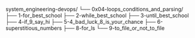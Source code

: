 

system_engineering-devops/
 └── 0x04-loops_conditions_and_parsing/
      ├── 1-for_best_school
      ├── 2-while_best_school
      ├── 3-until_best_school
      ├── 4-if_9_say_hi
      ├── 5-4_bad_luck_8_is_your_chance
      ├── 6-superstitious_numbers
      ├── 8-for_ls
      └── 9-to_file_or_not_to_file
